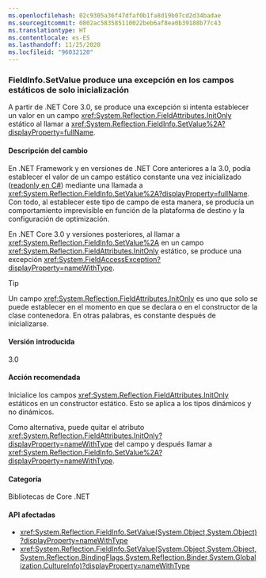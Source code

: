 ```yaml
---
ms.openlocfilehash: 02c9305a36f47dfaf0b1fa8d19b07cd2d34badae
ms.sourcegitcommit: 0802ac583585110022beb6af8ea0b39188b77c43
ms.translationtype: HT
ms.contentlocale: es-ES
ms.lasthandoff: 11/25/2020
ms.locfileid: "96032120"
---
```

### <a name="fieldinfosetvalue-throws-exception-for-static-init-only-fields"></a>FieldInfo.SetValue produce una excepción en los campos estáticos de solo inicialización

A partir de .NET Core 3.0, se produce una excepción si intenta establecer un valor en un campo <xref:System.Reflection.FieldAttributes.InitOnly> estático al llamar a <xref:System.Reflection.FieldInfo.SetValue%2A?displayProperty=fullName>.

#### <a name="change-description"></a>Descripción del cambio

En .NET Framework y en versiones de .NET Core anteriores a la 3.0, podía establecer el valor de un campo estático constante una vez inicializado ([readonly en C#](~/docs/csharp/language-reference/keywords/readonly.md)) mediante una llamada a <xref:System.Reflection.FieldInfo.SetValue%2A?displayProperty=fullName>. Con todo, al establecer este tipo de campo de esta manera, se producía un comportamiento imprevisible en función de la plataforma de destino y la configuración de optimización.

En .NET Core 3.0 y versiones posteriores, al llamar a <xref:System.Reflection.FieldInfo.SetValue%2A> en un campo <xref:System.Reflection.FieldAttributes.InitOnly> estático, se produce una excepción <xref:System.FieldAccessException?displayProperty=nameWithType>.

> [!TIP]
> Un campo <xref:System.Reflection.FieldAttributes.InitOnly> es uno que solo se puede establecer en el momento en que se declara o en el constructor de la clase contenedora. En otras palabras, es constante después de inicializarse.

#### <a name="version-introduced"></a>Versión introducida

3.0

#### <a name="recommended-action"></a>Acción recomendada

Inicialice los campos <xref:System.Reflection.FieldAttributes.InitOnly> estáticos en un constructor estático. Esto se aplica a los tipos dinámicos y no dinámicos.

Como alternativa, puede quitar el atributo <xref:System.Reflection.FieldAttributes.InitOnly?displayProperty=nameWithType> del campo y después llamar a <xref:System.Reflection.FieldInfo.SetValue%2A?displayProperty=nameWithType>.

#### <a name="category"></a>Categoría

Bibliotecas de Core .NET

#### <a name="affected-apis"></a>API afectadas

- <xref:System.Reflection.FieldInfo.SetValue(System.Object,System.Object)?displayProperty=nameWithType>
- <xref:System.Reflection.FieldInfo.SetValue(System.Object,System.Object,System.Reflection.BindingFlags,System.Reflection.Binder,System.Globalization.CultureInfo)?displayProperty=nameWithType>

<!--

#### Affected APIs

- `M:System.Reflection.FieldInfo.SetValue(System.Object,System.Object)`
- `M:System.Reflection.FieldInfo.SetValue(System.Object,System.Object,System.Reflection.BindingFlags,System.Reflection.Binder,System.Globalization.CultureInfo)`

-->
